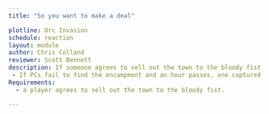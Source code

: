 ```yaml
---
title: "So you want to make a deal"

plotline: Orc Invasion
schedule: reaction
layout: module
author: Chris Colland
reviewer: Scott Bennett
description: If someone agrees to sell out the town to the bloody fist the bloody fist will meet up with them to talk about the specifics.
 - If PCs fail to find the encampment and an hour passes, one captured will be sacrificed, Forget-It-Well’d, and sent to the circle. A surviving captured PC or NPC will be Spirit Marked with the blood of the sacrificed in the warpaint style of the Bloody Fist (3 Red Marks down the right side of face)
Requirements: 
  - a player agrees to sell out the town to the bloody fist. 

---
```


